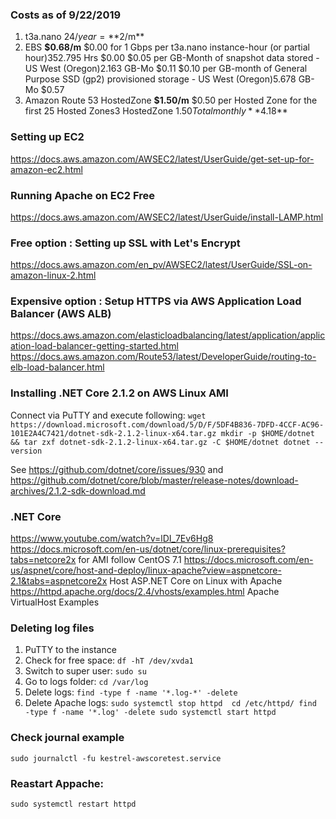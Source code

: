 ### Costs as of 9/22/2019
1) t3a.nano $24/year = **$2/m**
2) EBS  **$0.68/m**
    $0.00 for 1 Gbps per t3a.nano instance-hour (or partial hour)352.795 Hrs $0.00
    $0.05 per GB-Month of snapshot data stored - US West (Oregon)2.163 GB-Mo $0.11
    $0.10 per GB-month of General Purpose SSD (gp2) provisioned storage - US West (Oregon)5.678 GB-Mo $0.57
3) Amazon Route 53 HostedZone **$1.50/m**
    $0.50 per Hosted Zone for the first 25 Hosted Zones3 HostedZone $1.50
Total monthly **$4.18**

### Setting up EC2
https://docs.aws.amazon.com/AWSEC2/latest/UserGuide/get-set-up-for-amazon-ec2.html

### Running Apache on EC2 Free 
https://docs.aws.amazon.com/AWSEC2/latest/UserGuide/install-LAMP.html

### Free option : Setting up SSL with Let's Encrypt
https://docs.aws.amazon.com/en_pv/AWSEC2/latest/UserGuide/SSL-on-amazon-linux-2.html

### Expensive option : Setup HTTPS via AWS Application Load Balancer (AWS ALB)
https://docs.aws.amazon.com/elasticloadbalancing/latest/application/application-load-balancer-getting-started.html
https://docs.aws.amazon.com/Route53/latest/DeveloperGuide/routing-to-elb-load-balancer.html

### Installing .NET Core 2.1.2 on AWS Linux AMI 
Connect via PuTTY and execute following:
`wget https://download.microsoft.com/download/5/D/F/5DF4B836-7DFD-4CCF-AC96-101E2A4C7421/dotnet-sdk-2.1.2-linux-x64.tar.gz
mkdir -p $HOME/dotnet && tar zxf dotnet-sdk-2.1.2-linux-x64.tar.gz -C $HOME/dotnet
dotnet --version`

See https://github.com/dotnet/core/issues/930 and https://github.com/dotnet/core/blob/master/release-notes/download-archives/2.1.2-sdk-download.md

### .NET Core
https://www.youtube.com/watch?v=lDI_7Ev6Hg8
https://docs.microsoft.com/en-us/dotnet/core/linux-prerequisites?tabs=netcore2x for AMI follow CentOS 7.1
https://docs.microsoft.com/en-us/aspnet/core/host-and-deploy/linux-apache?view=aspnetcore-2.1&tabs=aspnetcore2x Host ASP.NET Core on Linux with Apache
https://httpd.apache.org/docs/2.4/vhosts/examples.html Apache VirtualHost Examples

### Deleting log files
1) PuTTY to the instance
2) Check for free space: `df -hT /dev/xvda1` 
3) Switch to super user: `sudo su`
4) Go to logs folder: `cd /var/log` 
5) Delete logs: `find -type f -name '*.log-*' -delete`
7) Delete Apache logs:
`sudo systemctl stop httpd 
cd /etc/httpd/
find -type f -name '*.log' -delete
sudo systemctl start httpd`

### Check journal example
`sudo journalctl -fu kestrel-awscoretest.service`

### Reastart Appache:
`sudo systemctl restart httpd`
